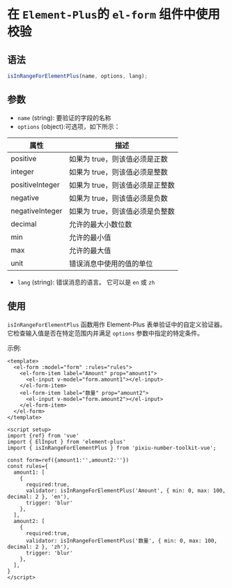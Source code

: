 <script lang="ts" setup>
import {ref} from 'vue'
import { useData } from 'vitepress'
import { ElInput } from 'element-plus'
import {isInRangeForElementPlus} from 'pixiu-number-toolkit-vue';

const { site, theme, page, frontmatter } = useData()
const form=ref({amount1:'',amount2:''})
const rules={
  amount1: [
    
    { required:true,validator: isInRangeForElementPlus('Amount', { min: 0, max: 100, decimal: 2 }, 'en'), trigger: 'blur' },
  ],
  amount2: [
    { required:true,validator: isInRangeForElementPlus('数量', { min: 0, max: 100, decimal: 2 }, 'zh'), trigger: 'blur' },
  ],
}
</script>

# 在 `Element-Plus`的 `el-form` 组件中使用校验

## 语法

```ts
isInRangeForElementPlus(name, options, lang);
```

## 参数

- `name` (string): 要验证的字段的名称
- `options` (object):可选项，如下所示：

| 属性            | 描述                            |
| --------------- | ------------------------------- |
| positive        | 如果为 true，则该值必须是正数   |
| integer         | 如果为 true，则该值必须是整数   |
| positiveInteger | 如果为 true，则该值必须是正整数 |
| negative        | 如果为 true，则该值必须是负数   |
| negativeInteger | 如果为 true，则该值必须是负整数 |
| decimal         | 允许的最大小数位数              |
| min             | 允许的最小值                    |
| max             | 允许的最大值                    |
| unit            | 错误消息中使用的值的单位        |

- `lang` (string): 错误消息的语言。 它可以是 `en` 或 `zh`

## 使用

`isInRangeForElementPlus` 函数用作 Element-Plus 表单验证中的自定义验证器。 它检查输入值是否在特定范围内并满足 `options` 参数中指定的特定条件。

  <el-form :model="form" :rules="rules">
    <el-form-item label="Amount" prop="amount1">
      <el-input v-model="form.amount1"></el-input>
    </el-form-item>
    <el-form-item label="数量" prop="amount2">
      <el-input v-model="form.amount2"></el-input>
    </el-form-item>
  </el-form>

示例:

```Vue
<template>
  <el-form :model="form" :rules="rules">
    <el-form-item label="Amount" prop="amount1">
      <el-input v-model="form.amount1"></el-input>
    </el-form-item>
    <el-form-item label="数量" prop="amount2">
      <el-input v-model="form.amount2"></el-input>
    </el-form-item>
  </el-form>
</template>

<script setup>
import {ref} from 'vue'
import { ElInput } from 'element-plus'
import { isInRangeForElementPlus } from 'pixiu-number-toolkit-vue';

const form=ref({amount1:'',amount2:''})
const rules={
  amount1: [
    {
      required:true,
      validator: isInRangeForElementPlus('Amount', { min: 0, max: 100, decimal: 2 }, 'en'),
      trigger: 'blur'
    },
  ],
  amount2: [
    {
      required:true,
      validator: isInRangeForElementPlus('数量', { min: 0, max: 100, decimal: 2 }, 'zh'),
      trigger: 'blur'
    },
  ],
}
</script>
```
